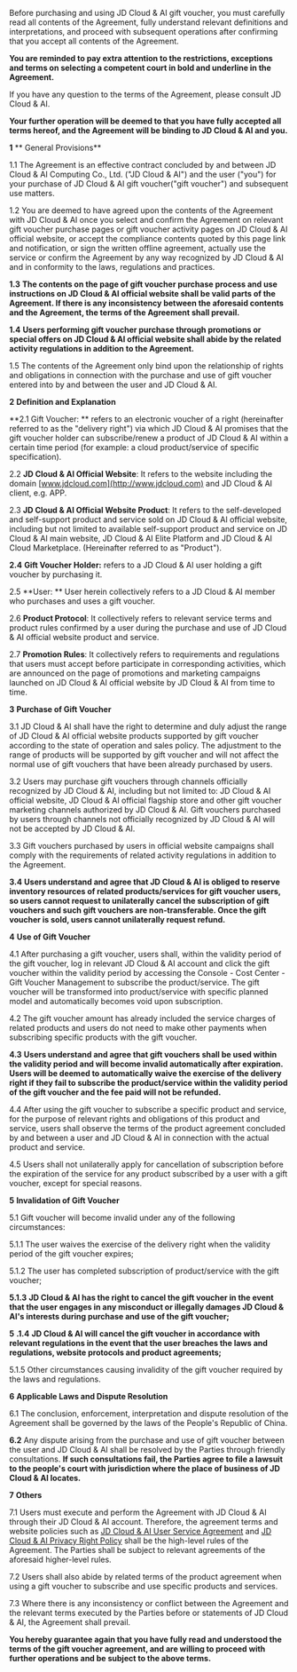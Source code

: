 Before purchasing and using JD Cloud & AI gift voucher, you must carefully read all contents of the Agreement, fully understand relevant definitions and interpretations, and proceed with subsequent operations after confirming that you accept all contents of the Agreement.

**You are reminded to pay extra attention to the restrictions, exceptions and terms on selecting a competent court in bold and underline in the Agreement.**

If you have any question to the terms of the Agreement, please consult JD Cloud & AI.

**Your further operation will be deemed to that you have fully accepted all terms hereof, and the Agreement will be binding to JD Cloud & AI and you.**

**1**  ** General Provisions**

1.1 The Agreement is an effective contract concluded by and between JD Cloud & AI Computing Co., Ltd. ("JD Cloud & AI") and the user ("you") for your purchase of JD Cloud & AI gift voucher("gift voucher") and subsequent use matters.

1.2 You are deemed to have agreed upon the contents of the Agreement with JD Cloud & AI once you select and confirm the Agreement on relevant gift voucher purchase pages or gift voucher activity pages on JD Cloud & AI official website, or accept the compliance contents quoted by this page link and notification, or sign the written offline agreement, actually use the service or confirm the Agreement by any way recognized by JD Cloud & AI and in conformity to the laws, regulations and practices.

**1.3** **The contents on the page of gift voucher purchase process and use instructions on JD Cloud & AI official website shall be valid parts of the Agreement. If there is any inconsistency between the aforesaid contents and the Agreement, the terms of the Agreement shall prevail.** 

**1.4** **Users performing gift voucher purchase through promotions or special offers on JD Cloud & AI official website shall abide by the related activity regulations in addition to the Agreement.**

1.5 The contents of the Agreement only bind upon the relationship of rights and obligations in connection with the purchase and use of gift voucher entered into by and between the user and JD Cloud & AI.

**2** **Definition and Explanation**

**2.1 Gift Voucher: ** refers to an electronic voucher of a right (hereinafter referred to as the "delivery right") via which JD Cloud & AI promises that the gift voucher holder can subscribe/renew a product of JD Cloud & AI within a certain time period (for example: a cloud product/service of specific specification).

2.2 **JD Cloud & AI Official Website**: It refers to the website including the domain [www.jdcloud.com](http://www.jdcloud.com) and JD Cloud & AI client, e.g. APP.

2.3 **JD Cloud & AI Official Website Product**: It refers to the self-developed and self-support product and service sold on JD Cloud & AI official website, including but not limited to available self-support product and service on JD Cloud & AI main website, JD Cloud & AI Elite Platform and JD Cloud & AI Cloud Marketplace. (Hereinafter referred to as "Product").

**2.4** **Gift Voucher Holder:** refers to a JD Cloud & AI user holding a gift voucher by purchasing it.

2.5 **User: ** User herein collectively refers to a JD Cloud & AI member who purchases and uses a gift voucher.

2.6 **Product Protocol**: It collectively refers to relevant service terms and product rules confirmed by a user during the purchase and use of JD Cloud & AI official website product and service.

2.7 **Promotion Rules**: It collectively refers to requirements and regulations that users must accept before participate in corresponding activities, which are announced on the page of promotions and marketing campaigns launched on JD Cloud & AI official website by JD Cloud & AI from time to time.

**3** **Purchase of Gift Voucher**

3.1 JD Cloud & AI shall have the right to determine and duly adjust the range of JD Cloud & AI official website products supported by gift voucher according to the state of operation and sales policy. The adjustment to the range of products will be supported by gift voucher and will not affect the normal use of gift vouchers that have been already purchased by users.

3.2 Users may purchase gift vouchers through channels officially recognized by JD Cloud & AI, including but not limited to: JD Cloud & AI official website, JD Cloud & AI official flagship store and other gift voucher marketing channels authorized by JD Cloud & AI. Gift vouchers purchased by users through channels not officially recognized by JD Cloud & AI will not be accepted by JD Cloud & AI.

3.3 Gift vouchers purchased by users in official website campaigns shall comply with the requirements of related activity regulations in addition to the Agreement.

**3.4** **Users understand and agree that JD Cloud & AI is obliged to reserve inventory resources of related products/services for gift voucher users, so users cannot request to unilaterally cancel the subscription of gift vouchers and such gift vouchers are non-transferable. Once the gift voucher is sold, users cannot unilaterally request refund.**

**4** **Use of Gift Voucher**

4.1 After purchasing a gift voucher, users shall, within the validity period of the gift voucher, log in relevant JD Cloud & AI account and click the gift voucher within the validity period by accessing the Console - Cost Center - Gift Voucher Management to subscribe the product/service. The gift voucher will be transformed into product/service with specific planned model and automatically becomes void upon subscription.

4.2 The gift voucher amount has already included the service charges of related products and users do not need to make other payments when subscribing specific products with the gift voucher.

**4.3** **Users understand and agree that gift vouchers shall be used within the validity period and will become invalid automatically after expiration. Users will be deemed to automatically waive the exercise of the delivery right if they fail to subscribe the product/service within the validity period of the gift voucher and the fee paid will not be refunded.**

4.4 After using the gift voucher to subscribe a specific product and service, for the purpose of relevant rights and obligations of this product and service, users shall observe the terms of the product agreement concluded by and between a user and JD Cloud & AI in connection with the actual product and service.

4.5 Users shall not unilaterally apply for cancellation of subscription before the expiration of the service for any product subscribed by a user with a gift voucher, except for special reasons.

 

**5** **Invalidation of Gift Voucher**

5.1 Gift voucher will become invalid under any of the following circumstances:

5.1.1 The user waives the exercise of the delivery right when the validity period of the gift voucher expires;

5.1.2 The user has completed subscription of product/service with the gift voucher;

**5.1.3** **JD Cloud & AI has the right to cancel the gift voucher in the event that the user engages in any misconduct or illegally damages JD Cloud & AI's interests during purchase and use of the gift voucher;**

**5** **.1.4** **JD Cloud & AI will cancel the gift voucher in accordance with relevant regulations in the event that the user breaches the laws and regulations, website protocols and product agreements;**

5.1.5 Other circumstances causing invalidity of the gift voucher required by the laws and regulations.

**6** **Applicable Laws and Dispute Resolution**

6.1 The conclusion, enforcement, interpretation and dispute resolution of the Agreement shall be governed by the laws of the People's Republic of China.

**6.2** Any dispute arising from the purchase and use of gift voucher between the user and JD Cloud & AI shall be resolved by the Parties through friendly consultations. **If such consultations fail, the Parties agree to file a lawsuit to the people's court with jurisdiction where the place of business of JD Cloud & AI locates.**

**7** **Others**

7.1 Users must execute and perform the Agreement with JD Cloud & AI through their JD Cloud & AI account. Therefore, the agreement terms and website policies such as [JD Cloud & AI User Service Agreement](https://docs.jdcloud.com/en/platform-agreement/registration-agreement) and [JD Cloud & AI Privacy Right Policy](https://docs.jdcloud.com/en/platform-agreement/privacy-policy) shall be the high-level rules of the Agreement. The Parties shall be subject to relevant agreements of the aforesaid higher-level rules.

7.2 Users shall also abide by related terms of the product agreement when using a gift voucher to subscribe and use specific products and services.

7.3 Where there is any inconsistency or conflict between the Agreement and the relevant terms executed by the Parties before or statements of JD Cloud & AI, the Agreement shall prevail. 

**You hereby guarantee again that you have fully read and understood the terms of the gift voucher agreement, and are willing to proceed with further operations and be subject to the above terms.**

 
